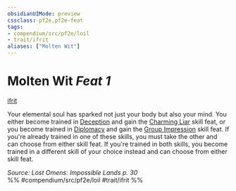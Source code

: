 ```yaml
---
obsidianUIMode: preview
cssclass: pf2e,pf2e-feat
tags:
- compendium/src/pf2e/loil
- trait/ifrit
aliases: ["Molten Wit"]
---
```

# Molten Wit  *Feat 1*  
[ifrit](rules/traits/ifrit-b2.md "Ifrit Ancestry & Heritage Trait")  


Your elemental soul has sparked not just your body but also your mind. You either become trained in [Deception](compendium/skills.md#Deception) and gain the [Charming Liar](compendium/feats/charming-liar.md) skill feat, or you become trained in [Diplomacy](compendium/skills.md#Diplomacy) and gain the [Group Impression](compendium/feats/group-impression.md) skill feat. If you're already trained in one of these skills, you must take the other and can choose from either skill feat. If you're trained in both skills, you become trained in a different skill of your choice instead and can choose from either skill feat.

*Source: Lost Omens: Impossible Lands p. 30*  
%% #compendium/src/pf2e/loil #trait/ifrit %%